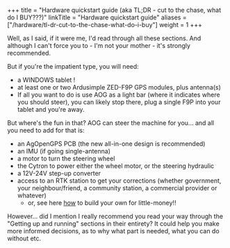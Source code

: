 +++
title = "Hardware quickstart guide (aka TL;DR - cut to the chase, what do I BUY???)"
linkTitle = "Hardware quickstart guide"
aliases = ["/hardware/tl-dr-cut-to-the-chase-what-do-i-buy"]
weight = 1
+++

Well, as I said, if it were me, I'd read through all these sections. And
although I can't force you to - I'm not your mother - it's strongly recommended.

But if you're the impatient type, you will need:

- a WINDOWS tablet !
- at least one or two Ardusimple ZED-F9P GPS modules, plus antenna(s)
- If all you want to do is use AOG as a light bar (where it indicates where you
  should steer), you can likely stop there, plug a single F9P into your tablet
  and you're away.

But where's the fun in that? AOG can steer the machine for you... and all you
need to add for that is:

- an AgOpenGPS PCB (the new all-in-one design is recommended)
- an IMU (if going single-antenna)
- a motor to turn the steering wheel
- the Cytron to power either the wheel motor, or the steering hydraulic
- a 12V-24V step-up converter
- access to an RTK station to get your corrections (whether government, your
  neighbour/friend, a community station, a commercial provider or whatever)
  - or, see here [how](https://github.com/lansalot/FreeRTK/blob/main/README.md)
    to build your own for little-money!!

However... did I mention I really recommend you read your way through the
"Getting up and running" sections in their entirety? It could help you make more
informed decisions, as to why what part is needed, what you can do without etc.
